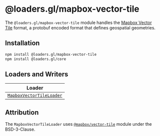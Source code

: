 # @loaders.gl/mapbox-vector-tile

The `@loaders.gl/mapbox-vector-tile` module handles the [Mapbox Vector Tile](https://github.com/mapbox/vector-tile-spec) format, a protobuf encoded format that defines geospatial geometries.

## Installation

```bash
npm install @loaders.gl/mapbox-vector-tile
npm install @loaders.gl/core
```

## Loaders and Writers

| Loader                                                                                               |
| ---------------------------------------------------------------------------------------------------- |
| [`MapboxVectorTileLoader`](modules/mapbox-vector-tiles/docs/api-reference/mapbox-vector-tile-loader) |

## Attribution

The `MapboxVectorTileLoader` uses [`@mapbox/vector-tile`](https://github.com/mapbox/vector-tile-js) module under the BSD-3-Clause.
